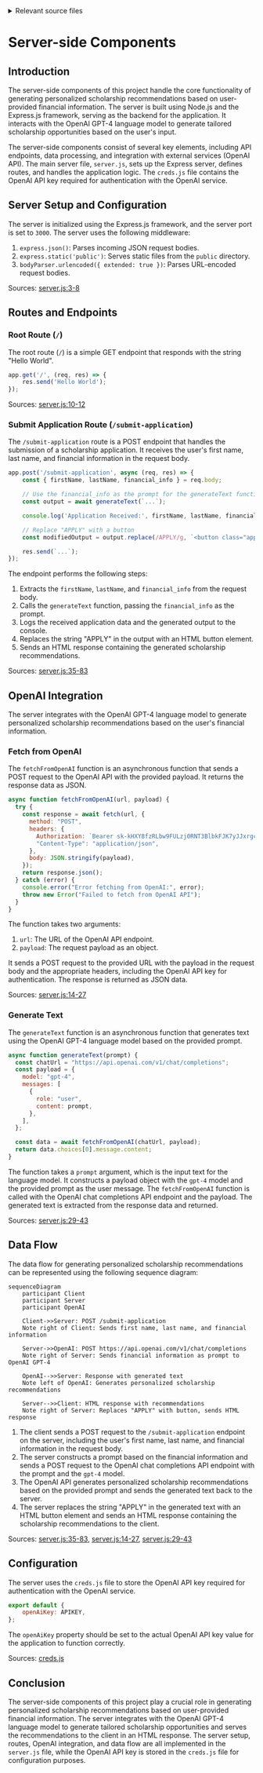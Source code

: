 <details>
<summary>Relevant source files</summary>

The following files were used as context for generating this wiki page:

- [scholarship_app/server.js](https://github.com/agattani123/Fast-Fa/blob/master/scholarship_app/server.js)
- [scholarship_app/creds.js](https://github.com/agattani123/Fast-Fa/blob/master/scholarship_app/creds.js)

</details>

# Server-side Components

## Introduction

The server-side components of this project handle the core functionality of generating personalized scholarship recommendations based on user-provided financial information. The server is built using Node.js and the Express.js framework, serving as the backend for the application. It interacts with the OpenAI GPT-4 language model to generate tailored scholarship opportunities based on the user's input.

The server-side components consist of several key elements, including API endpoints, data processing, and integration with external services (OpenAI API). The main server file, `server.js`, sets up the Express server, defines routes, and handles the application logic. The `creds.js` file contains the OpenAI API key required for authentication with the OpenAI service.

## Server Setup and Configuration

The server is initialized using the Express.js framework, and the server port is set to `3000`. The server uses the following middleware:

1. `express.json()`: Parses incoming JSON request bodies.
2. `express.static('public')`: Serves static files from the `public` directory.
3. `bodyParser.urlencoded({ extended: true })`: Parses URL-encoded request bodies.

Sources: [server.js:3-8]()

## Routes and Endpoints

### Root Route (`/`)

The root route (`/`) is a simple GET endpoint that responds with the string "Hello World".

```javascript
app.get('/', (req, res) => {
    res.send('Hello World');
});
```

Sources: [server.js:10-12]()

### Submit Application Route (`/submit-application`)

The `/submit-application` route is a POST endpoint that handles the submission of a scholarship application. It receives the user's first name, last name, and financial information in the request body.

```javascript
app.post('/submit-application', async (req, res) => {
    const { firstName, lastName, financial_info } = req.body;

    // Use the financial_info as the prompt for the generateText function
    const output = await generateText(`...`);

    console.log('Application Received:', firstName, lastName, financial_info, output);

    // Replace "APPLY" with a button
    const modifiedOutput = output.replace(/APPLY/g, `<button class="apply-btn">Apply</button>`);

    res.send(`...`);
});
```

The endpoint performs the following steps:

1. Extracts the `firstName`, `lastName`, and `financial_info` from the request body.
2. Calls the `generateText` function, passing the `financial_info` as the prompt.
3. Logs the received application data and the generated output to the console.
4. Replaces the string "APPLY" in the output with an HTML button element.
5. Sends an HTML response containing the generated scholarship recommendations.

Sources: [server.js:35-83]()

## OpenAI Integration

The server integrates with the OpenAI GPT-4 language model to generate personalized scholarship recommendations based on the user's financial information.

### Fetch from OpenAI

The `fetchFromOpenAI` function is an asynchronous function that sends a POST request to the OpenAI API with the provided payload. It returns the response data as JSON.

```javascript
async function fetchFromOpenAI(url, payload) {
  try {
    const response = await fetch(url, {
      method: "POST",
      headers: {
        Authorization: `Bearer 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`,
        "Content-Type": "application/json",
      },
      body: JSON.stringify(payload),
    });
    return response.json();
  } catch (error) {
    console.error("Error fetching from OpenAI:", error);
    throw new Error("Failed to fetch from OpenAI API");
  }
}
```

The function takes two arguments:

1. `url`: The URL of the OpenAI API endpoint.
2. `payload`: The request payload as an object.

It sends a POST request to the provided URL with the payload in the request body and the appropriate headers, including the OpenAI API key for authentication. The response is returned as JSON data.

Sources: [server.js:14-27]()

### Generate Text

The `generateText` function is an asynchronous function that generates text using the OpenAI GPT-4 language model based on the provided prompt.

```javascript
async function generateText(prompt) {
  const chatUrl = "https://api.openai.com/v1/chat/completions";
  const payload = {
    model: "gpt-4",
    messages: [
      {
        role: "user",
        content: prompt,
      },
    ],
  };

  const data = await fetchFromOpenAI(chatUrl, payload);
  return data.choices[0].message.content;
}
```

The function takes a `prompt` argument, which is the input text for the language model. It constructs a payload object with the `gpt-4` model and the provided prompt as the user message. The `fetchFromOpenAI` function is called with the OpenAI chat completions API endpoint and the payload. The generated text is extracted from the response data and returned.

Sources: [server.js:29-43]()

## Data Flow

The data flow for generating personalized scholarship recommendations can be represented using the following sequence diagram:

```mermaid
sequenceDiagram
    participant Client
    participant Server
    participant OpenAI

    Client->>Server: POST /submit-application
    Note right of Client: Sends first name, last name, and financial information

    Server->>OpenAI: POST https://api.openai.com/v1/chat/completions
    Note right of Server: Sends financial information as prompt to OpenAI GPT-4

    OpenAI-->>Server: Response with generated text
    Note left of OpenAI: Generates personalized scholarship recommendations

    Server-->>Client: HTML response with recommendations
    Note right of Server: Replaces "APPLY" with button, sends HTML response
```

1. The client sends a POST request to the `/submit-application` endpoint on the server, including the user's first name, last name, and financial information in the request body.
2. The server constructs a prompt based on the financial information and sends a POST request to the OpenAI chat completions API endpoint with the prompt and the `gpt-4` model.
3. The OpenAI API generates personalized scholarship recommendations based on the provided prompt and sends the generated text back to the server.
4. The server replaces the string "APPLY" in the generated text with an HTML button element and sends an HTML response containing the scholarship recommendations to the client.

Sources: [server.js:35-83](), [server.js:14-27](), [server.js:29-43]()

## Configuration

The server uses the `creds.js` file to store the OpenAI API key required for authentication with the OpenAI service.

```javascript
export default {
    openAiKey: APIKEY,
};
```

The `openAiKey` property should be set to the actual OpenAI API key value for the application to function correctly.

Sources: [creds.js]()

## Conclusion

The server-side components of this project play a crucial role in generating personalized scholarship recommendations based on user-provided financial information. The server integrates with the OpenAI GPT-4 language model to generate tailored scholarship opportunities and serves the recommendations to the client in an HTML response. The server setup, routes, OpenAI integration, and data flow are all implemented in the `server.js` file, while the OpenAI API key is stored in the `creds.js` file for configuration purposes.